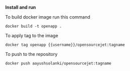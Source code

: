 **Install and run**

To build docker image run this command
```
docker build -t openapp .
```

To apply tag to the image
```
docker tag openapp {{username}}/opensourcejet:tagname
```

To push to the repository
```
docker push aayushsolanki/opensourcejet:tagname
```
